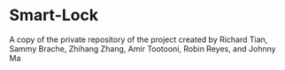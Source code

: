 # Smart-Lock
A copy of the private repository of the project created by Richard Tian, Sammy Brache, Zhihang Zhang, Amir Tootooni, Robin Reyes, and Johnny Ma